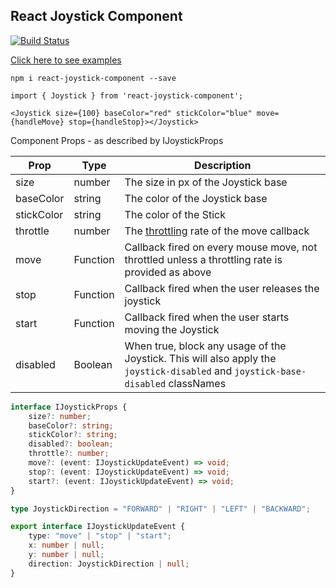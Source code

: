 ## React Joystick Component

[![Build Status](https://travis-ci.org/elmarti/react-joystick-component.svg?branch=master)](https://travis-ci.org/elmarti/react-joystick-component)

[Click here to see examples](https://elmarti.github.io/react-joystick-component/)

```
npm i react-joystick-component --save
```

```
import { Joystick } from 'react-joystick-component';
```


```React
<Joystick size={100} baseColor="red" stickColor="blue" move={handleMove} stop={handleStop}></Joystick>
```

Component Props - as described by IJoystickProps

| Prop  | Type  | Description  |
|---|---|---|
| size  |  number |  The size in px of the Joystick base  |
|  baseColor |  string |  The color of the Joystick base |
| stickColor  |  string |  The color of the Stick |
|  throttle | number  |  The [throttling](https://codeburst.io/throttling-and-debouncing-in-javascript-b01cad5c8edf) rate of the move callback |
|  move | Function  | Callback fired on every mouse move, not throttled unless a throttling rate is provided as above  |
|  stop | Function  | Callback fired when the user releases the joystick  |
| start  |  Function | Callback fired when the user starts moving the Joystick  |
| disabled | Boolean | When true, block any usage of the Joystick. This will also apply the `joystick-disabled` and `joystick-base-disabled` classNames  |

```TypeScript
interface IJoystickProps {
    size?: number;
    baseColor?: string;
    stickColor?: string;
    disabled?: boolean;
    throttle?: number;
    move?: (event: IJoystickUpdateEvent) => void;
    stop?: (event: IJoystickUpdateEvent) => void;
    start?: (event: IJoystickUpdateEvent) => void;
}
```

```TypeScript
type JoystickDirection = "FORWARD" | "RIGHT" | "LEFT" | "BACKWARD";

export interface IJoystickUpdateEvent {
    type: "move" | "stop" | "start";
    x: number | null;
    y: number | null;
    direction: JoystickDirection | null;
}
```